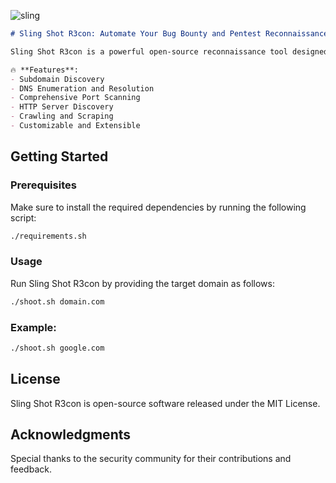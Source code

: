 ![sling](https://github.com/haqqibrahim/Sling-Shot-R3con/assets/68786496/d32453c2-91fa-4236-8b13-f1adeacd9842)

```markdown
# Sling Shot R3con: Automate Your Bug Bounty and Pentest Reconnaissance 🎯

Sling Shot R3con is a powerful open-source reconnaissance tool designed to automate and streamline the initial phase of bug bounty and penetration testing engagements. Discover subdomains, perform DNS enumeration, conduct port scanning, identify HTTP servers, and more—all with a single command.

🔥 **Features**:
- Subdomain Discovery
- DNS Enumeration and Resolution
- Comprehensive Port Scanning
- HTTP Server Discovery
- Crawling and Scraping
- Customizable and Extensible
```
## Getting Started

### Prerequisites

Make sure to install the required dependencies by running the following script:

```bash
./requirements.sh
```

### Usage

Run Sling Shot R3con by providing the target domain as follows:

```bash
./shoot.sh domain.com
```

### Example:

```bash
./shoot.sh google.com
```

## License

Sling Shot R3con is open-source software released under the MIT License.

## Acknowledgments

Special thanks to the security community for their contributions and feedback.
